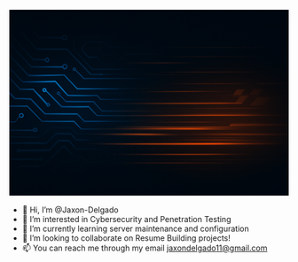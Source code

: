 ![](logo-banner.png)

- 👋 Hi, I’m @Jaxon-Delgado
- 👀 I’m interested in Cybersecurity and Penetration Testing
- 🌱 I’m currently learning server maintenance and configuration
- 💞️ I’m looking to collaborate on Resume Building projects!
- 📫 You can reach me through my email jaxondelgado11@gmail.com

<!---
Jaxon-Delgado/Jaxon-Delgado is a ✨ special ✨ repository because its `README.md` (this file) appears on your GitHub profile.
You can click the Preview link to take a look at your changes.
--->
